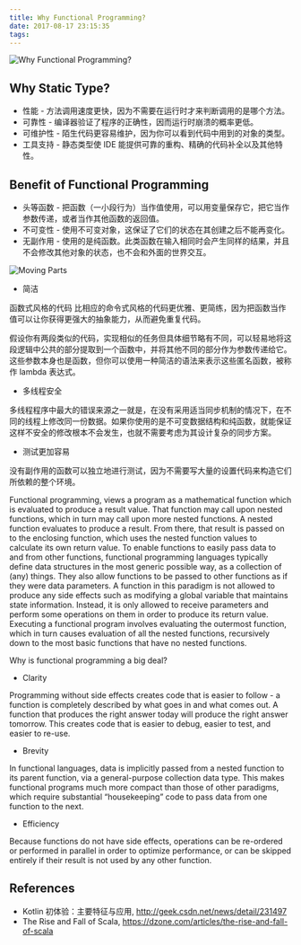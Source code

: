```yaml
---
title: Why Functional Programming?
date: 2017-08-17 23:15:35
tags:
---
```


![Why Functional Programming?](https://lh3.googleusercontent.com/FXZ-mN3B3uKCrN4aazrmNfvxCeNHCibi0FZ4Fp6c2xoQQlUQZtQS7Jzm6iQVizb17iA8ydDQ8vW3c4QLv5bfuh4kZE2b_HW5VK48m3Gan4B1VbzOkcJ_mEu8Bb7oo7dheTWrk2olKoax3UVS5Zh3QVehiquSVWZfTMeiH7AHuL5F_MqnwE7__fgEezNZxzyHCA7ZKY3SF82CYciTyw3Yb_FaE4I88lXICm-wyYrmhXgtB36VamFsEFeiZHvLwWnJGxaBWPYqyC4Yz2_Q2jnM3_3LVYbb5aLRbAikJpkXkE7td58BlcBBqwZz0tQMCpcwJeWjAGviZu3sv7Hiz9m_EIk2dSCq2VhVaouiD9mW8lCTvHOh9rAQJhxGYCCsf92uoNyN1rXMdEfN2zkk0HnGcEVGraMD8-ZRfvPTH5v1CuoLBIcnLy7eRAIewlPXSBtkGyQB-Qjt3cQ3tiAoR8XOs5bxo4IumjCCBgInj-67eJZiymGysNJ1JkA4U_c4LQlxO9xKDRLEf56OVevEs4rncS2dUeYt5lg4bUsE-ihF8Pa9h0_YmQURg2hJU7KRtK_kk4ON5YLXmip7ITOnbB2sUVVLWr7UysRpTqfAwIfTwBHVPkjzDR748A=w402-h284-no "Why Functional Programming?")

Why Static Type?
----------------

* 性能 - 方法调用速度更快，因为不需要在运行时才来判断调用的是哪个方法。
* 可靠性 - 编译器验证了程序的正确性，因而运行时崩溃的概率更低。
* 可维护性 - 陌生代码更容易维护，因为你可以看到代码中用到的对象的类型。
* 工具支持 - 静态类型使 IDE 能提供可靠的重构、精确的代码补全以及其他特性。

Benefit of Functional Programming
---------------------------------

* 头等函数 - 把函数（一小段行为）当作值使用，可以用变量保存它，把它当作参数传递，或者当作其他函数的返回值。
* 不可变性 - 使用不可变对象，这保证了它们的状态在其创建之后不能再变化。
* 无副作用 - 使用的是纯函数。此类函数在输入相同时会产生同样的结果，并且不会修改其他对象的状态，也不会和外面的世界交互。

![Moving Parts](https://lh3.googleusercontent.com/0zedjH2HXa0X9-ycI4v4_TkXaSI1gpRi792Ns1jQRY1iClfFMqtQ23gxP90wbhB-U8YosTXcNwXFWA-M7HRp9Uc9scHkNW_CaMoojShIIZ9DhescUF83ctzVEacIJKsG5aFLuGDJbhSqsXOTFVacsrsGph4UVNOB7hmR8_bSjX9VSS1dDAmXJnUQgWr-zPBuIx9Bygx2yAMZDZeZoIgp3MJa2e_rOCowuKGCqtLRtqckh_F_UoeUm8QzJFx989QRF1my42oJ6Su5-i5YBEDYjtuJuhDZzr9-wKZUvCwBKGgXw5u5hHKvQLq6otLywNmFaZ451s_dVq-87rWBog3-WndY46hjOJT6LkO5nNZBukD9SCl6bmgCOsXHvLlcFBSP6oD_ME9E2yV9M76NpNfJ-rUL-x5IuVeAtEABZ-Ybj2kOsNwy5_o8_MkK3ZDoYQ76jRH5p8f-zf8tUlY2hmaIG0kSzmHGjCJiVFuKQiJzmVjNIcCQbI2NsXZ83mC4tZ-fyizu0MswpAhK5o0Ov56eUjDoGI7ub4X58v_YgC_x6_YIYzPyCyqNljhIH0OPHzrC1L_R3zwXsqZCvzaCrAZ6srVmBCE9SSMf0BgCR3-LozUuhk3A3vTPvw=w500-h315-no "Moving Parts")

* 简洁

函数式风格的代码 比相应的命令式风格的代码更优雅、更简练，因为把函数当作值可以让你获得更强大的抽象能力，从而避免重复代码。

假设你有两段类似的代码，实现相似的任务但具体细节略有不同，可以轻易地将这段逻辑中公共的部分提取到一个函数中，并将其他不同的部分作为参数传递给它。这些参数本身也是函数，但你可以使用一种简洁的语法来表示这些匿名函数，被称作 lambda 表达式。

* 多线程安全

多线程程序中最大的错误来源之一就是，在没有采用适当同步机制的情况下，在不同的线程上修改同一份数据。如果你使用的是不可变数据结构和纯函数，就能保证这样不安全的修改根本不会发生，也就不需要考虑为其设计复杂的同步方案。

* 测试更加容易

没有副作用的函数可以独立地进行测试，因为不需要写大量的设置代码来构造它们所依赖的整个环境。

Functional programming, views a program as a mathematical function which is evaluated to produce a result value. That function may call upon nested functions, which in turn may call upon more nested functions. A nested function evaluates to produce a result. From there, that result is passed on to the enclosing function, which uses the nested function values to calculate its own return value. To enable functions to easily pass data to and from other functions, functional programming languages typically define data structures in the most generic possible way, as a collection of (any) things. They also allow functions to be passed to other functions as if they were data parameters. A function in this paradigm is not allowed to produce any side effects such as modifying a global variable that maintains state information. Instead, it is only allowed to receive parameters and perform some operations on them in order to produce its return value. Executing a functional program involves evaluating the outermost function, which in turn causes evaluation of all the nested functions, recursively down to the most basic functions that have no nested functions.

Why is functional programming a big deal?

* Clarity

Programming without side effects creates code that is easier to follow - a function is completely described by what goes in and what comes out. A function that produces the right answer today will produce the right answer tomorrow. This creates code that is easier to debug, easier to test, and easier to re-use.

* Brevity

In functional languages, data is implicitly passed from a nested function to its parent function, via a general-purpose collection data type. This makes functional programs much more compact than those of other paradigms, which require substantial “housekeeping” code to pass data from one function to the next.

* Efficiency

Because functions do not have side effects, operations can be re-ordered or performed in parallel in order to optimize performance, or can be skipped entirely if their result is not used by any other function.


References
----------

* Kotlin 初体验：主要特征与应用, http://geek.csdn.net/news/detail/231497
* The Rise and Fall of Scala, https://dzone.com/articles/the-rise-and-fall-of-scala
